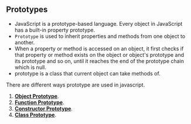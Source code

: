 ## Prototypes

- JavaScript is a prototype-based language. Every object in JavaScript has a built-in property prototype.
-  `Prototype` is used to inherit properties and methods from one object to another.
- When a property or method is accessed on an object, it first checks if that property or method exists on the object or object's prototype and its prototype and so on, until it reaches the end of the prototype chain which is null.
- prototype is a class that current object can take methods of.

There are different ways prototype are used in javascript. 

1. [**Object Prototype**](./object-prototype/README.md).
2. [**Function Prototype**](./function-prototype/README.md).
3. [**Constructor Prototype**](./constructor-prototype/README.md).
4. [**Class Prototype**](./class-prototype/README.md).



